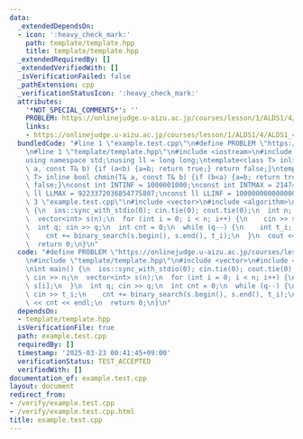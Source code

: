 ```yaml
---
data:
  _extendedDependsOn:
  - icon: ':heavy_check_mark:'
    path: template/template.hpp
    title: template/template.hpp
  _extendedRequiredBy: []
  _extendedVerifiedWith: []
  _isVerificationFailed: false
  _pathExtension: cpp
  _verificationStatusIcon: ':heavy_check_mark:'
  attributes:
    '*NOT_SPECIAL_COMMENTS*': ''
    PROBLEM: https://onlinejudge.u-aizu.ac.jp/courses/lesson/1/ALDS1/4/ALDS1_4_B
    links:
    - https://onlinejudge.u-aizu.ac.jp/courses/lesson/1/ALDS1/4/ALDS1_4_B
  bundledCode: "#line 1 \"example.test.cpp\"\n#define PROBLEM \"https://onlinejudge.u-aizu.ac.jp/courses/lesson/1/ALDS1/4/ALDS1_4_B\"\
    \n#line 1 \"template/template.hpp\"\n#include <iostream>\n#include <cassert>\n\
    using namespace std;\nusing ll = long long;\ntemplate<class T> inline bool chmax(T&\
    \ a, const T& b) {if (a<b) {a=b; return true;} return false;}\ntemplate<class\
    \ T> inline bool chmin(T& a, const T& b) {if (b<a) {a=b; return true;} return\
    \ false;}\nconst int INTINF = 1000001000;\nconst int INTMAX = 2147483647;\nconst\
    \ ll LLMAX = 9223372036854775807;\nconst ll LLINF = 1000000000000000000;\n#line\
    \ 3 \"example.test.cpp\"\n#include <vector>\n#include <algorithm>\n\nint main()\
    \ {\n  ios::sync_with_stdio(0); cin.tie(0); cout.tie(0);\n  int n; cin >> n;\n\
    \  vector<int> s(n);\n  for (int i = 0; i < n; i++) {\n    cin >> s[i];\n  }\n\
    \  int q; cin >> q;\n  int cnt = 0;\n  while (q--) {\n    int t_i; cin >> t_i;\n\
    \    cnt += binary_search(s.begin(), s.end(), t_i);\n  }\n  cout << cnt << endl;\n\
    \  return 0;\n}\n"
  code: "#define PROBLEM \"https://onlinejudge.u-aizu.ac.jp/courses/lesson/1/ALDS1/4/ALDS1_4_B\"\
    \n#include \"template/template.hpp\"\n#include <vector>\n#include <algorithm>\n\
    \nint main() {\n  ios::sync_with_stdio(0); cin.tie(0); cout.tie(0);\n  int n;\
    \ cin >> n;\n  vector<int> s(n);\n  for (int i = 0; i < n; i++) {\n    cin >>\
    \ s[i];\n  }\n  int q; cin >> q;\n  int cnt = 0;\n  while (q--) {\n    int t_i;\
    \ cin >> t_i;\n    cnt += binary_search(s.begin(), s.end(), t_i);\n  }\n  cout\
    \ << cnt << endl;\n  return 0;\n}\n"
  dependsOn:
  - template/template.hpp
  isVerificationFile: true
  path: example.test.cpp
  requiredBy: []
  timestamp: '2025-03-23 00:41:45+09:00'
  verificationStatus: TEST_ACCEPTED
  verifiedWith: []
documentation_of: example.test.cpp
layout: document
redirect_from:
- /verify/example.test.cpp
- /verify/example.test.cpp.html
title: example.test.cpp
---
```

